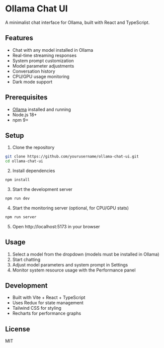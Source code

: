 # Ollama Chat UI

A minimalist chat interface for Ollama, built with React and TypeScript.

## Features

- Chat with any model installed in Ollama
- Real-time streaming responses
- System prompt customization
- Model parameter adjustments
- Conversation history
- CPU/GPU usage monitoring
- Dark mode support

## Prerequisites

- [Ollama](https://ollama.ai/) installed and running
- Node.js 18+
- npm 9+

## Setup

1. Clone the repository
```bash
git clone https://github.com/yourusername/ollama-chat-ui.git
cd ollama-chat-ui
```

2. Install dependencies
```bash
npm install
```

3. Start the development server
```bash
npm run dev
```

4. Start the monitoring server (optional, for CPU/GPU stats)
```bash
npm run server
```

5. Open http://localhost:5173 in your browser

## Usage

1. Select a model from the dropdown (models must be installed in Ollama)
2. Start chatting
3. Adjust model parameters and system prompt in Settings
4. Monitor system resource usage with the Performance panel

## Development

- Built with Vite + React + TypeScript
- Uses Redux for state management
- Tailwind CSS for styling
- Recharts for performance graphs

## License

MIT
